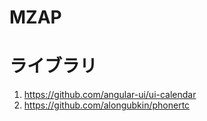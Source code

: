 # MZAP


# ライブラリ

1. https://github.com/angular-ui/ui-calendar
2. https://github.com/alongubkin/phonertc